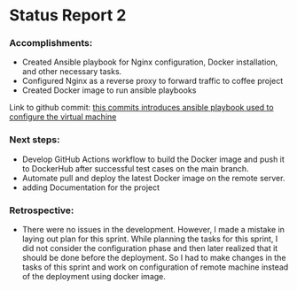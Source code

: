 # Status Report 2

### Accomplishments:
- Created Ansible playbook for Nginx configuration, Docker installation, and other necessary tasks.
- Configured Nginx as a reverse proxy to forward traffic to coffee project
- Created Docker image to run ansible playbooks

Link to github commit: [this commits introduces ansible playbook used to configure the virtual machine](https://github.ncsu.edu/kkheni/CSC-519-Project/commit/ffb67bfdd66e8b1cb6e3c3dd59a4405b1db17648)

### Next steps:
- Develop GitHub Actions workflow to build the Docker image and push it to DockerHub after successful test cases on the main branch.
- Automate pull and deploy the latest Docker image on the remote server.
- adding Documentation for the project

### Retrospective:
- There were no issues in the development. However, I made a mistake in laying out plan for this sprint. While planning the tasks for this sprint, I did not consider the configuration phase and then later realized that it should be done before the deployment. So I had to make changes in the tasks of this sprint and work on configuration of remote machine instead of the deployment using docker image. 
